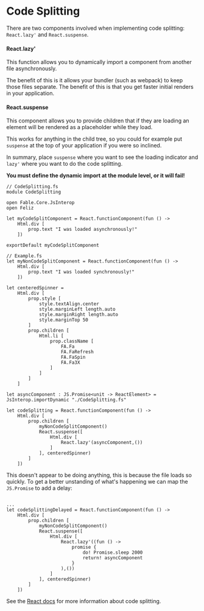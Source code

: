 # Code Splitting

There are two components involved when implementing code splitting: `React.lazy'` and `React.suspense`.

#### React.lazy'

This function allows you to dynamically import a component from another file asynchronously.

The benefit of this is it allows your bundler (such as webpack) to keep those files separate. The 
benefit of this is that you get faster initial renders in your application.

#### React.suspense

This component allows you to provide children that if they are loading an element will be rendered
as a placeholder while they load. 

This works for anything in the child tree, so you could for example put `suspense` at the top of your
application if you were so inclined.

In summary, place `suspense` where you want to see the loading indicator and `lazy'` where you want
to do the code splitting.

**You must define the dynamic import at the module level, or it will fail!**

```fsharp:code-splitting
// CodeSplitting.fs
module CodeSplitting

open Fable.Core.JsInterop
open Feliz

let myCodeSplitComponent = React.functionComponent(fun () ->
    Html.div [
        prop.text "I was loaded asynchronously!"
    ])

exportDefault myCodeSplitComponent

// Example.fs
let myNonCodeSplitComponent = React.functionComponent(fun () ->
    Html.div [
        prop.text "I was loaded synchronously!"
    ])

let centeredSpinner =
    Html.div [
        prop.style [
            style.textAlign.center
            style.marginLeft length.auto
            style.marginRight length.auto
            style.marginTop 50
        ]
        prop.children [
            Html.li [
                prop.className [
                    FA.Fa
                    FA.FaRefresh
                    FA.FaSpin
                    FA.Fa3X
                ]
            ]
        ]
    ]

let asyncComponent : JS.Promise<unit -> ReactElement> = JsInterop.importDynamic "./CodeSplitting.fs"

let codeSplitting = React.functionComponent(fun () ->
    Html.div [
        prop.children [
            myNonCodeSplitComponent()
            React.suspense([
                Html.div [
                    React.lazy'(asyncComponent,())
                ]
            ], centeredSpinner)
        ]
    ])
```

This doesn't appear to be doing anything, this is because the file loads so quickly. To get
a better unstanding of what's happening we can map the `JS.Promise` to add a delay:

```fsharp:code-splitting-delayed

...
let codeSplittingDelayed = React.functionComponent(fun () ->
    Html.div [
        prop.children [
            myNonCodeSplitComponent()
            React.suspense([
                Html.div [
                    React.lazy'((fun () -> 
                        promise { 
                            do! Promise.sleep 2000
                            return! asyncComponent
                        }
                    ),())
                ]
            ], centeredSpinner)
        ]
    ])
```

See the [React docs] for more information about code splitting.

[React docs]:https://reactjs.org/docs/code-splitting.html
